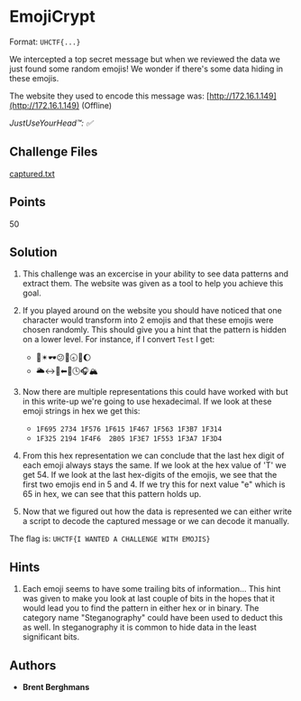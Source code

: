 # EmojiCrypt

Format: `UHCTF{...}`

We intercepted a top secret message but when we reviewed the data we just found some random emojis! We wonder if there's some data hiding in these emojis. 

The website they used to encode this message was: [http://172.16.1.149](http://172.16.1.149) (Offline)

*JustUseYourHead™: ✅*

## Challenge Files

[captured.txt](challenge/captured.txt)

## Points

50

## Solution

1. This challenge was an excercise in your ability to see data patterns and extract them. The website was given as a tool to help you achieve this goal. 

2. If you played around on the website you should have noticed that one character would transform into 2 emojis and that these emojis were chosen randomly. This should give you a hint that the pattern is hidden on a lower level. For instance, if I convert `Test` I get:
   * 🚕✴🕶😕👧🕣🎷🌔
   * 🌥↔📶⬅🏧🕓🎧🏔 

3. Now there are multiple representations this could have worked with but in this write-up we're going to use hexadecimal. If we look at these emoji strings in hex we get this:
   * `1F695 2734 1F576 1F615 1F467 1F563 1F3B7 1F314`
   * `1F325 2194 1F4F6  2B05 1F3E7 1F553 1F3A7 1F3D4`

4. From this hex representation we can conclude that the last hex digit of each emoji always stays the same. If we look at the hex value of 'T' we get 54. If we look at the last hex-digits of the emojis, we see that the first two emojis end in 5 and 4. If we try this for next value "e" which is 65 in hex, we can see that this pattern holds up. 

5. Now that we figured out how the data is represented we can either write a script to decode the captured message or we can decode it manually. 

The flag is: `UHCTF{I WANTED A CHALLENGE WITH EMOJIS}`

## Hints

1. Each emoji seems to have some trailing bits of information... 
This hint was given to make you look at last couple of bits in the hopes that it would lead you to find the pattern in either hex or in binary. The category name "Steganography" could have been used to deduct this as well. In steganography it is common to hide data in the least significant bits. 

## Authors

* **Brent Berghmans**





